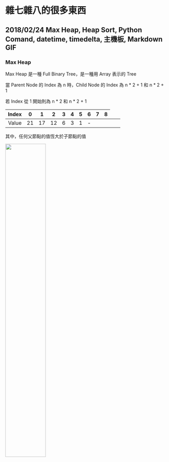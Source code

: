 # 雜七雜八的很多東西
## 2018/02/24 Max Heap, Heap Sort, Python Comand, datetime, timedelta, 主機板, Markdown GIF

### Max Heap

Max Heap 是一種 Full Binary Tree，是一種用 Array 表示的 Tree

當 Parent Node 的 Index 為 n 時，Child Node 的 Index 為 n \* 2 + 1 和 n \* 2 + 1

若 Index 從 1 開始則為 n \* 2 和 n \* 2 + 1

| Index | 0 | 1 | 2 | 3 | 4 | 5 | 6 | 7 | 8 |
|:-----:|:-:|:-:|:-:|:-:|:-:|:-:|:-:|:-:|:-:|
| Value | 21| 17| 12|  6|  3|  1<td colspan=2>-|

其中，任何父節點的值恆大於子節點的值

<img src="https://media.giphy.com/media/3ndGOjhVDyKPifD6mx/giphy.gif" width="50%"/>